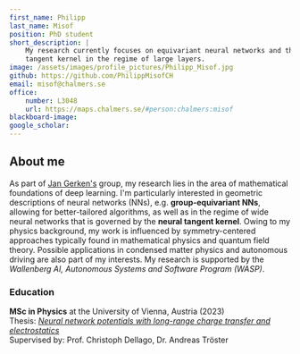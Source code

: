 ```yaml
---
first_name: Philipp
last_name: Misof
position: PhD student
short_description: |
    My research currently focuses on equivariant neural networks and the neural
    tangent kernel in the regime of large layers.
image: /assets/images/profile_pictures/Philipp_Misof.jpg
github: https://github.com/PhilippMisofCH
email: misof@chalmers.se
office:
    number: L3048
    url: https://maps.chalmers.se/#person:chalmers:misof
blackboard-image: 
google_scholar:
---
```


## About me

As part of [Jan Gerken's](Jan_Gerken.html) group, my research lies in the area of mathematical
foundations of deep learning. I'm particularly interested in geometric
descriptions of neural networks (NNs), e.g. **group-equivariant NNs**, allowing for
better-tailored algorithms, as well as in the regime of wide neural networks
that is governed by the **neural tangent kernel**. Owing to my physics background,
my work is influenced by symmetry-centered approaches typically found in
mathematical physics and quantum field theory. Possible applications in
condensed matter physics and autonomous driving are also part of my interests.
My research is supported by the *Wallenberg AI, Autonomous Systems and Software
Program (WASP)*.

### Education

**MSc in Physics** at the University of Vienna, Austria (2023) \
Thesis: [*Neural network potentials with long-range charge transfer and electrostatics*](https://utheses.univie.ac.at/detail/66332#) \
Supervised by: Prof. Christoph Dellago, Dr. Andreas Tröster
